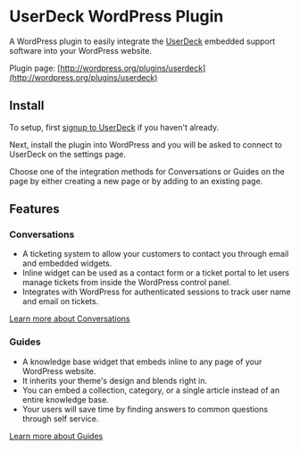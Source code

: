 # UserDeck WordPress Plugin

A WordPress plugin to easily integrate the [UserDeck](http://userdeck.com?utm_source=github&utm_medium=link&utm_campaign=website) embedded support software into your WordPress website.

Plugin page: [http://wordpress.org/plugins/userdeck](http://wordpress.org/plugins/userdeck)

## Install

To setup, first [signup to UserDeck](http://userdeck.com?utm_source=github&utm_medium=link&utm_campaign=website) if you haven't already.

Next, install the plugin into WordPress and you will be asked to connect to UserDeck on the settings page.

Choose one of the integration methods for Conversations or Guides on the page by either creating a new page or by adding to an existing page.

## Features

### Conversations

* A ticketing system to allow your customers to contact you through email and embedded widgets.
* Inline widget can be used as a contact form or a ticket portal to let users manage tickets from inside the WordPress control panel.
* Integrates with WordPress for authenticated sessions to track user name and email on tickets.

[Learn more about Conversations](http://userdeck.com/conversations?utm_source=wordpress&utm_medium=link&utm_campaign=website)

### Guides

* A knowledge base widget that embeds inline to any page of your WordPress website.
* It inherits your theme's design and blends right in.
* You can embed a collection, category, or a single article instead of an entire knowledge base.
* Your users will save time by finding answers to common questions through self service.

[Learn more about Guides](http://userdeck.com/guides?utm_source=github&utm_medium=link&utm_campaign=website)